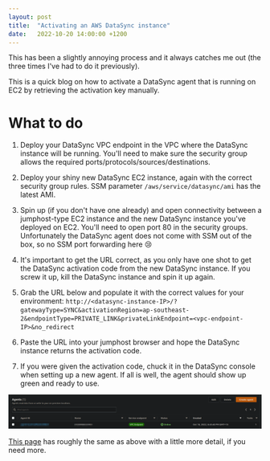 ```yaml
---
layout: post
title:  "Activating an AWS DataSync instance"
date:   2022-10-20 14:00:00 +1200
---
```


This has been a slightly annoying process and it always catches me out (the three times I've had to do it previously). 

This is a quick blog on how to activate a DataSync agent that is running on EC2 by retrieving the activation key manually. 


# What to do

1. Deploy your DataSync VPC endpoint in the VPC where the DataSync instance will be running. You'll need to make sure the security group allows the required ports/protocols/sources/destinations. 

1. Deploy your shiny new DataSync EC2 instance, again with the correct security group rules. SSM parameter `/aws/service/datasync/ami` has the latest AMI. 

1. Spin up (if you don't have one already) and open connectivity between a jumphost-type EC2 instance and the new DataSync instance you've deployed on EC2. You'll need to open port 80 in the security groups. Unfortunately the DataSync agent does not come with SSM out of the box, so no SSM port forwarding here 😢

1. It's important to get the URL correct, as you only have one shot to get the DataSync activation code from the new DataSync instance. If you screw it up, kill the DataSync instance and spin it up again. 

1. Grab the URL below and populate it with the correct values for your environment: 
`http://<datasync-instance-IP>/?gatewayType=SYNC&activationRegion=ap-southeast-2&endpointType=PRIVATE_LINK&privateLinkEndpoint=<vpc-endpoint-IP>&no_redirect`

1. Paste the URL into your jumphost browser and hope the DataSync instance returns the activation code. 

1. If you were given the activation code, chuck it in the DataSync console when setting up a new agent. If all is well, the agent should show up green and ready to use. 


![img1](/_media/2022-10-20-datasync-activation-img1.png)


[This page](https://aws.amazon.com/premiumsupport/knowledge-center/datasync-cross-activate-agent/) has roughly the same as above with a little more detail, if you need more. 

















